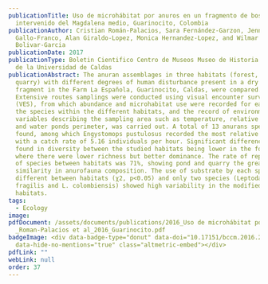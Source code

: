 ```yaml
---
publicationTitle: Uso de microhábitat por anuros en un fragmento de bosque seco
  intervenido del Magdalena medio, Guarinocito, Colombia
publicationAuthor: Cristian Román-Palacios, Sara Fernández-Garzon, Jenny Johana
  Gallo-Franco, Alan Giraldo-Lopez, Monica Hernandez-Lopez, and Wilmar
  Bolivar-Garcia
publicationDate: 2017
publicationType: Boletin Cientifico Centro de Museos Museo de Historia Natural
  de la Universidad de Caldas
publicationAbstract: The anuran assemblages in three habitats (forest, lake and
  quarry) with different degrees of human disturbance present in a dry forest
  fragment in the Farm La Española, Guarinocito, Caldas, were compared.
  Extensive routes samplings were conducted using visual encounter surveys
  (VES), from which abundance and microhabitat use were recorded for each one of
  the species within the different habitats, and the record of environmental
  variables describing the sampling area such as temperature, relative humidity,
  and water ponds perimeter, was carried out. A total of 13 anurans species were
  found, among which Engystomops pustulosus recorded the most relative abundance
  with a catch rate of 5.16 individuals per hour. Significant differences were
  found in diversity between the studied habitats being lower in the forest
  where there were lower richness but better dominance. The rate of replacement
  of species between habitats was 71%, showing pond and quarry the greater
  similarity in anurofauna composition. The use of substrate by each species was
  different between habitats (χ2, p<0.05) and only two species (Leptodactylus
  fragilis and L. colombiensis) showed high variability in the modified
  habitats.
tags:
  - Ecology
image:
pdfDocument: /assets/documents/publications/2016_Uso de microhábitat por anuros
  _Roman-Palacios et al_2016_Guarinocito.pdf
badgeImage: <div data-badge-type="donut" data-doi="10.17151/bccm.2016.20.2.14"
  data-hide-no-mentions="true" class="altmetric-embed"></div>
pdfLink: ""
webLink: null
order: 37
---
```

